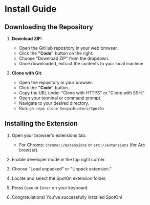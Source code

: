 # Install Guide

## Downloading the Repository

1. **Download ZIP:**
   - Open the GitHub repository in your web browser.
   - Click the **"Code"** button on the right.
   - Choose "Download ZIP" from the dropdown.
   - Once downloaded, extract the contents to your local machine.

2. **Clone with Git:**
   - Open the repository in your browser.
   - Click the **"Code"** button.
   - Copy the URL under "Clone with HTTPS" or "Clone with SSH."
   - Open your terminal or command prompt.
   - Navigate to your desired directory.
   - Run: `gh repo clone SenpaiHunters/SpotOn`

## Installing the Extension

1. Open your browser's extensions tab:
   - For Chrome: `chrome://extensions` or `arc://extensions` (for Arc browser).

2. Enable developer mode in the top right corner.

3. Choose "Load unpacked" or "Unpack extension."

4. Locate and select the SpotOn extension folder.

5. Press `Open` or `Enter` on your keyboard.

6. Congratulations! You've successfully installed SpotOn!
